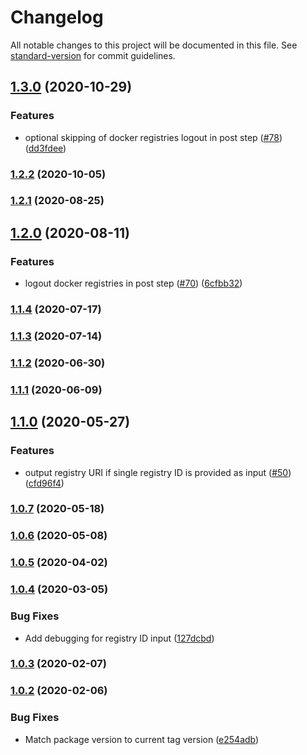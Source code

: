 # Changelog

All notable changes to this project will be documented in this file. See [standard-version](https://github.com/conventional-changelog/standard-version) for commit guidelines.

## [1.3.0](https://github.com/aws-actions/amazon-ecr-login/compare/v1.2.2...v1.3.0) (2020-10-29)


### Features

* optional skipping of docker registries logout in post step ([#78](https://github.com/aws-actions/amazon-ecr-login/issues/78)) ([dd3fdee](https://github.com/aws-actions/amazon-ecr-login/commit/dd3fdeeb95577a637ece5e647581680afda16e6f))

### [1.2.2](https://github.com/aws-actions/amazon-ecr-login/compare/v1.2.1...v1.2.2) (2020-10-05)

### [1.2.1](https://github.com/aws-actions/amazon-ecr-login/compare/v1.2.0...v1.2.1) (2020-08-25)

## [1.2.0](https://github.com/aws-actions/amazon-ecr-login/compare/v1.1.4...v1.2.0) (2020-08-11)


### Features

* logout docker registries in post step ([#70](https://github.com/aws-actions/amazon-ecr-login/issues/70)) ([6cfbb32](https://github.com/aws-actions/amazon-ecr-login/commit/6cfbb329c3ecc5a7f78c5b7f5a779ad99aa77cea))

### [1.1.4](https://github.com/aws-actions/amazon-ecr-login/compare/v1.1.3...v1.1.4) (2020-07-17)

### [1.1.3](https://github.com/aws-actions/amazon-ecr-login/compare/v1.1.2...v1.1.3) (2020-07-14)

### [1.1.2](https://github.com/aws-actions/amazon-ecr-login/compare/v1.1.1...v1.1.2) (2020-06-30)

### [1.1.1](https://github.com/aws-actions/amazon-ecr-login/compare/v1.1.0...v1.1.1) (2020-06-09)

## [1.1.0](https://github.com/aws-actions/amazon-ecr-login/compare/v1.0.7...v1.1.0) (2020-05-27)


### Features

* output registry URI if single registry ID is provided as input ([#50](https://github.com/aws-actions/amazon-ecr-login/issues/50)) ([cfd96f4](https://github.com/aws-actions/amazon-ecr-login/commit/cfd96f4b0041e43b7473d8e0850bf7fb4471a507))

### [1.0.7](https://github.com/aws-actions/amazon-ecr-login/compare/v1.0.6...v1.0.7) (2020-05-18)

### [1.0.6](https://github.com/aws-actions/amazon-ecr-login/compare/v1.0.5...v1.0.6) (2020-05-08)

### [1.0.5](https://github.com/aws-actions/amazon-ecr-login/compare/v1.0.4...v1.0.5) (2020-04-02)

### [1.0.4](https://github.com/aws-actions/amazon-ecr-login/compare/v1.0.3...v1.0.4) (2020-03-05)


### Bug Fixes

* Add debugging for registry ID input ([127dcbd](https://github.com/aws-actions/amazon-ecr-login/commit/127dcbdc25a788bc50ed461ba2d597287ec9ae1f))

### [1.0.3](https://github.com/aws-actions/amazon-ecr-login/compare/v1.0.2...v1.0.3) (2020-02-07)

### [1.0.2](https://github.com/aws-actions/amazon-ecr-login/compare/v1.0.1...v1.0.2) (2020-02-06)


### Bug Fixes

* Match package version to current tag version ([e254adb](https://github.com/aws-actions/amazon-ecr-login/commit/e254adbeaeb34c7a2d6bd0a6600f3bbf89fc1e5d))
